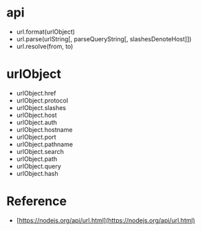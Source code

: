 # api

- url.format(urlObject)
- url.parse(urlString[, parseQueryString[, slashesDenoteHost]])
- url.resolve(from, to)

# urlObject

- urlObject.href
- urlObject.protocol
- urlObject.slashes
- urlObject.host
- urlObject.auth
- urlObject.hostname
- urlObject.port
- urlObject.pathname
- urlObject.search
- urlObject.path
- urlObject.query
- urlObject.hash

# Reference

- [https://nodejs.org/api/url.html](https://nodejs.org/api/url.html)
